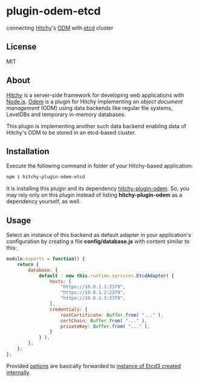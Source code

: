 # plugin-odem-etcd

connecting [Hitchy](http://hitchyjs.org)'s [ODM](https://hitchyjs.github.io/plugin-odem/) with [etcd](https://etcd.io/) cluster

## License

MIT

## About

[Hitchy](http://hitchyjs.org) is a server-side framework for developing web applications with [Node.js](https://nodejs.org). [Odem](https://hitchyjs.github.io/plugin-odem/) is a plugin for Hitchy implementing an _object document management_ (ODM) using data backends like regular file systems, LevelDBs and temporary in-memory databases.
 
This plugin is implementing another such data backend enabling data of Hitchy's ODM to be stored in an etcd-based cluster.


## Installation

Execute the following command in folder of your Hitchy-based application:

```bash
npm i hitchy-plugin-odem-etcd
```

It is installing this plugin and its dependency [hitchy-plugin-odem](https://www.npmjs.com/package/hitchy-plugin-odem). So, you may rely only on this plugin instead of listing **hitchy-plugin-odem** as a dependency yourself, as well.

## Usage

Select an instance of this backend as default adapter in your application's configuration by creating a file **config/database.js** with content similar to this:

```javascript
module.exports = function() {
    return {
        database: {
            default : new this.runtime.services.EtcdAdapter( {
                hosts: [
                    "https://10.0.1.1:2379",
                    "https://10.0.1.2:2379",
                    "https://10.0.1.3:2379",
                ],
                credentials: {
                    rootCertificate: Buffer.from( "..." ),
                    certChain: Buffer.from( "..." ),
                    privateKey: Buffer.from( "..." ),
                }
            } ),
        },
    };
};
```

Provided [options](https://mixer.github.io/etcd3/interfaces/options_.ioptions.html) are basically forwarded to [instance of Etcd3 created internally](https://mixer.github.io/etcd3/classes/namespace_.namespace.html).
